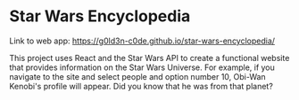 # Star Wars Encyclopedia

Link to web app: https://g0ld3n-c0de.github.io/star-wars-encyclopedia/

This project uses React and the Star Wars API to create a functional website that provides information on the Star Wars Universe. For example, if you navigate to the site and select people and option number 10, Obi-Wan Kenobi's profile will appear. Did you know that he was from that planet?

